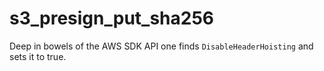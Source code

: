 # s3_presign_put_sha256

Deep in bowels of the AWS SDK API one finds `DisableHeaderHoisting` and sets 
it to true.
